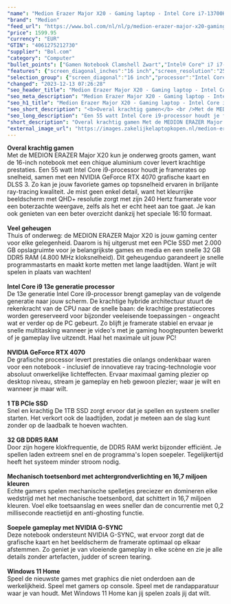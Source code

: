 ```yaml
---
"name": "Medion Erazer Major X20 - Gaming laptop - Intel Core i7-13700HX - 16GB DDR5 - 1024GB SSD - 16 inch QHD+ - RTX 4070 - Windows 11 Home"
"brand": "Medion"
"feed_url": "https://www.bol.com/nl/nl/p/medion-erazer-major-x20-gaming-laptop-intel-core-i7-13700hx-16gb-ddr5-1024gb-ssd-16-inch-qhd-rtx-4070-windows-11-home/9300000141408707"
"price": 1599.95
"currency": "EUR"
"GTIN": "4061275212730"
"supplier": "Bol.com"
"category": "Computer"
"bullet_points": ["Gamen Notebook Clamshell Zwart","Intel® Core™ i7 i7-13700HX","40,6 cm (16\") Quad HD+ 2560 x 1600 Pixels IPS LED backlight","16 GB DDR5-SDRAM 4800 MHz 2 x 8 GB","1 TB SSD","NVIDIA GeForce RTX 4070 8 GB Intel® UHD Graphics","Wi-Fi 6E (802.11ax) Ethernet LAN 2500 Mbit/s Bluetooth 5.3","Lithium-Ion (Li-Ion) 330 W","Windows 11 Home 64-bit"]
"features": {"screen_diagonal_inches":"16 inch","screen_resolution":"2560 x 1600 Pixels","processor_family":"Intel® Core™ i7","memory_size":"16 GB","memory_type":"DDR5-SDRAM","total_storage_space":"1 TB","graphics_card":"NVIDIA GeForce RTX 4070","graphics_memory_size":"8 GB","operating_system":"Windows","width":"357 mm","depth":"269 mm","height":"33 mm","weight":"2,38 kg","purpose_laptop":"Gaming"}
"selection_group": {"screen_diagonal":"16 inch","processor":"Intel Core i7","changed_price_past_3_days":false,"product_family":"ERAZER"}
"changed": "2023-12-13 07:26:28"
"seo_header_title": "Medion Erazer Major X20 - Gaming laptop - Intel Core i7-13700HX - 16GB DDR5 - 1024GB SSD - 16 inch QHD+ - RTX 4070 - Windows 11 Home"
"seo_meta_description": "Medion Erazer Major X20 - Gaming laptop - Intel Core i7-13700HX - 16GB DDR5 - 1024GB SSD - 16 inch QHD+ - RTX 4070 - Windows 11 Home"
"seo_h1_title": "Medion Erazer Major X20 - Gaming laptop - Intel Core i7-13700HX - 16GB DDR5 - 1024GB SSD - 16 inch QHD+ - RTX 4070 - Windows 11 Home"
"seo_short_description": "<b>Overal krachtig gamen</b> <br />Met de MEDION ERAZER Major X20 kun je onderweg groots gamen, want de 16-inch notebook met een chique aluminium cover levert krachtige prestaties."
"seo_long_description": "Een 55 watt Intel Core i9-processor houdt je framerates op snelheid, samen met een NVIDIA GeForce RTX 4070 grafische kaart en DLSS 3. Zo kan je jouw favoriete games op topsnelheid ervaren in briljante ray-tracing kwaliteit. Je mist geen enkel detail, want het kleurrijke beeldscherm met QHD+ resolutie zorgt met zijn 240 Hertz framerate voor een boterzachte weergave, zelfs als het er echt heet aan toe gaat. Je kan ook genieten van een beter overzicht dankzij het speciale 16:10 formaat. <br /> <br /> <b>Veel geheugen</b> <br />Thuis of onderweg: de MEDION ERAZER Major X20 is jouw gaming center voor elke gelegenheid. Daarom is hij uitgerust met een PCIe SSD met 2. 000 GB opslagruimte voor je belangrijkste games en media en een snelle 32 GB DDR5 RAM (4. 800 MHz kloksnelheid). Dit geheugenduo garandeert je snelle programmastarts en maakt korte metten met lange laadtijden. Want je wilt spelen in plaats van wachten! <br /> <br /> <b>Intel Core i9 13e generatie processor</b> <br />De 13e generatie Intel Core i9-processor brengt gameplay van de volgende generatie naar jouw scherm. De krachtige hybride architectuur stuurt de rekenkracht van de CPU naar de snelle baan: de krachtige prestatiecores worden gereserveerd voor bijzonder veeleisende toepassingen - ongeacht wat er verder op de PC gebeurt. Zo blijft je framerate stabiel en ervaar je snelle multitasking wanneer je video's met je gaming hoogtepunten bewerkt of je gameplay live uitzendt. Haal het maximale uit jouw PC! <br /> <br /> <b>NVIDIA GeForce RTX 4070</b> <br />De grafische processor levert prestaties die onlangs ondenkbaar waren voor een notebook - inclusief de innovatieve ray tracing-technologie voor absoluut onwerkelijke lichteffecten. Ervaar maximaal gaming plezier op desktop niveau, stream je gameplay en heb gewoon plezier; waar je wilt en wanneer je maar wilt. <br /> <br /> <b>1 TB PCIe SSD </b> <br />Snel en krachtig De 1TB SSD zorgt ervoor dat je spellen en systeem sneller starten. Het verkort ook de laadtijden, zodat je meteen aan de slag kunt zonder op de laadbalk te hoeven wachten. <br /> <br /> <b>32 GB DDR5 RAM</b> <br />Door zijn hogere klokfrequentie, de DDR5 RAM werkt bijzonder efficiënt. Je spellen laden extreem snel en de programma's lopen soepeler. Tegelijkertijd heeft het systeem minder stroom nodig. <br /> <br /> <b>Mechanisch toetsenbord met achtergrondverlichting en 16,7 miljoen kleuren</b> <br />Echte gamers spelen mechanische spelletjes preciezer en domineren elke wedstrijd met het mechanische toetsenbord, dat schittert in 16,7 miljoen kleuren. Voel elke toetsaanslag en wees sneller dan de concurrentie met 0,2 milliseconde reactietijd en anti-ghosting functie. <br /> <br /> <b>Soepele gameplay met NVIDIA G-SYNC</b> <br />Deze notebook ondersteunt NVIDIA G-SYNC, wat ervoor zorgt dat de grafische kaart en het beeldscherm de framerate optimaal op elkaar afstemmen. Zo geniet je van vloeiende gameplay in elke scène en zie je alle details zonder artefacten, judder of screen tearing. <br /> <br /> <b>Windows 11 Home</b> <br />Speel de nieuwste games met graphics die niet onderdoen aan de werkelijkheid. Speel met gamers op console. Speel met de randapparatuur waar je van houdt. Met Windows 11 Home kan jij spelen zoals jij dat wilt. <br />"
"short_description": "Overal krachtig gamen Met de MEDION ERAZER Major X20 kun je onderweg groots gamen, want de 16-inch notebook met een chique aluminium cover levert krachtige prestaties. Een 55 watt Intel Core i9-processor houdt je framerates op snelheid, samen met een NVIDIA GeForce RTX 4070 grafische kaart en DLSS 3. Zo kan je jouw favoriete games op topsnelheid ervaren in briljante ray-tracing kwaliteit. Je mist geen enkel detail, want het kleurrijke beeldscherm met QHD+ resolutie zorgt met zijn 240 Hertz framerate voor een boterzachte weergave, zelfs als het er echt heet aan toe gaat. Je kan ook genieten van een beter overzicht dankzij het speciale 16:10 formaat. Veel geheugen Thuis of onderweg: de MEDION ERAZER Major X20 is jouw gaming center voor elke gelegenheid. Daarom is hij uitgerust met een PCIe SSD met 2.000 GB opslagruimte voor je belangrijkste games en media en een snelle 32 GB DDR5 RAM (4.800 MHz kloksnelheid). Dit geheugenduo garandeert je snelle programmastarts en maakt korte metten met lange laadtijden. Want je wilt spelen in plaats van wachten! Intel Core i9 13e generatie processor De 13e generatie Intel Core i9-processor brengt gameplay van de volgende generatie naar jouw scherm. De krachtige hybride architectuur stuurt de rekenkracht van de CPU naar de snelle baan: de krachtige prestatiecores worden gereserveerd voor bijzonder veeleisende toepassingen - ongeacht wat er verder op de PC gebeurt. Zo blijft je framerate stabiel en ervaar je snelle multitasking wanneer je video's met je gaming hoogtepunten bewerkt of je gameplay live uitzendt. Haal het maximale uit jouw PC! NVIDIA GeForce RTX 4070 De grafische processor levert prestaties die onlangs ondenkbaar waren voor een notebook - inclusief de innovatieve ray tracing-technologie voor absoluut onwerkelijke lichteffecten. Ervaar maximaal gaming plezier op desktop niveau, stream je gameplay en heb gewoon plezier; waar je wilt en wanneer je maar wilt. 1 TB PCIe SSD Snel en krachtig De 1TB SSD zorgt ervoor dat je spellen en systeem sneller starten. Het verkort ook de laadtijden, zodat je meteen aan de slag kunt zonder op de laadbalk te hoeven wachten. 32 GB DDR5 RAM Door zijn hogere klokfrequentie, de DDR5 RAM werkt bijzonder efficiënt. Je spellen laden extreem snel en de programma's lopen soepeler. Tegelijkertijd heeft het systeem minder stroom nodig. Mechanisch toetsenbord met achtergrondverlichting en 16,7 miljoen kleuren Echte gamers spelen mechanische spelletjes preciezer en domineren elke wedstrijd met het mechanische toetsenbord, dat schittert in 16,7 miljoen kleuren. Voel elke toetsaanslag en wees sneller dan de concurrentie met 0,2 milliseconde reactietijd en anti-ghosting functie. Soepele gameplay met NVIDIA G-SYNC Deze notebook ondersteunt NVIDIA G-SYNC, wat ervoor zorgt dat de grafische kaart en het beeldscherm de framerate optimaal op elkaar afstemmen. Zo geniet je van vloeiende gameplay in elke scène en zie je alle details zonder artefacten, judder of screen tearing. Windows 11 Home Speel de nieuwste games met graphics die niet onderdoen aan de werkelijkheid. Speel met gamers op console. Speel met de randapparatuur waar je van houdt. Met Windows 11 Home kan jij spelen zoals jij dat wilt."
"external_image_url": "https://images.zakelijkelaptopkopen.nl/medion-erazer-major-x20-gaming-laptop-intel-core-i7-13700hx-16gb-ddr5-1024gb-ssd-16-inch-qhd-rtx-4070-windows-11-home.webp"
---
```


<b>Overal krachtig gamen</b> <br />Met de MEDION ERAZER Major X20 kun je onderweg groots gamen, want de 16-inch notebook met een chique aluminium cover levert krachtige prestaties. Een 55 watt Intel Core i9-processor houdt je framerates op snelheid, samen met een NVIDIA GeForce RTX 4070 grafische kaart en DLSS 3. Zo kan je jouw favoriete games op topsnelheid ervaren in briljante ray-tracing kwaliteit. Je mist geen enkel detail, want het kleurrijke beeldscherm met QHD+ resolutie zorgt met zijn 240 Hertz framerate voor een boterzachte weergave, zelfs als het er echt heet aan toe gaat. Je kan ook genieten van een beter overzicht dankzij het speciale 16:10 formaat. <br /> <br /> <b>Veel geheugen</b> <br />Thuis of onderweg: de MEDION ERAZER Major X20 is jouw gaming center voor elke gelegenheid. Daarom is hij uitgerust met een PCIe SSD met 2.000 GB opslagruimte voor je belangrijkste games en media en een snelle 32 GB DDR5 RAM (4.800 MHz kloksnelheid). Dit geheugenduo garandeert je snelle programmastarts en maakt korte metten met lange laadtijden. Want je wilt spelen in plaats van wachten! <br /> <br /> <b>Intel Core i9 13e generatie processor</b> <br />De 13e generatie Intel Core i9-processor brengt gameplay van de volgende generatie naar jouw scherm. De krachtige hybride architectuur stuurt de rekenkracht van de CPU naar de snelle baan: de krachtige prestatiecores worden gereserveerd voor bijzonder veeleisende toepassingen - ongeacht wat er verder op de PC gebeurt. Zo blijft je framerate stabiel en ervaar je snelle multitasking wanneer je video's met je gaming hoogtepunten bewerkt of je gameplay live uitzendt. Haal het maximale uit jouw PC! <br /> <br /> <b>NVIDIA GeForce RTX 4070</b> <br />De grafische processor levert prestaties die onlangs ondenkbaar waren voor een notebook - inclusief de innovatieve ray tracing-technologie voor absoluut onwerkelijke lichteffecten. Ervaar maximaal gaming plezier op desktop niveau, stream je gameplay en heb gewoon plezier; waar je wilt en wanneer je maar wilt. <br /> <br /> <b>1 TB PCIe SSD </b> <br />Snel en krachtig De 1TB SSD zorgt ervoor dat je spellen en systeem sneller starten. Het verkort ook de laadtijden, zodat je meteen aan de slag kunt zonder op de laadbalk te hoeven wachten. <br /> <br /> <b>32 GB DDR5 RAM</b> <br />Door zijn hogere klokfrequentie, de DDR5 RAM werkt bijzonder efficiënt. Je spellen laden extreem snel en de programma's lopen soepeler. Tegelijkertijd heeft het systeem minder stroom nodig. <br /> <br /> <b>Mechanisch toetsenbord met achtergrondverlichting en 16,7 miljoen kleuren</b> <br />Echte gamers spelen mechanische spelletjes preciezer en domineren elke wedstrijd met het mechanische toetsenbord, dat schittert in 16,7 miljoen kleuren. Voel elke toetsaanslag en wees sneller dan de concurrentie met 0,2 milliseconde reactietijd en anti-ghosting functie. <br /> <br /> <b>Soepele gameplay met NVIDIA G-SYNC</b> <br />Deze notebook ondersteunt NVIDIA G-SYNC, wat ervoor zorgt dat de grafische kaart en het beeldscherm de framerate optimaal op elkaar afstemmen. Zo geniet je van vloeiende gameplay in elke scène en zie je alle details zonder artefacten, judder of screen tearing. <br /> <br /> <b>Windows 11 Home</b> <br />Speel de nieuwste games met graphics die niet onderdoen aan de werkelijkheid. Speel met gamers op console. Speel met de randapparatuur waar je van houdt. Met Windows 11 Home kan jij spelen zoals jij dat wilt. <br />